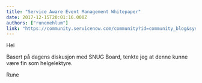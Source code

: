 ```yaml
---
title: "Service Aware Event Management Whitepaper"
date: 2017-12-15T20:01:16.000Z
authors: ["runemehlum"]
link: "https://community.servicenow.com/community?id=community_blog&sys_id=4faca625dbd0dbc01dcaf3231f961998"
---
```

<p>Hei</p><p></p><p>Basert på dagens diskusjon med SNUG Board, tenkte jeg at denne kunne være fin som helgelektyre.</p><p></p><p>Rune</p>